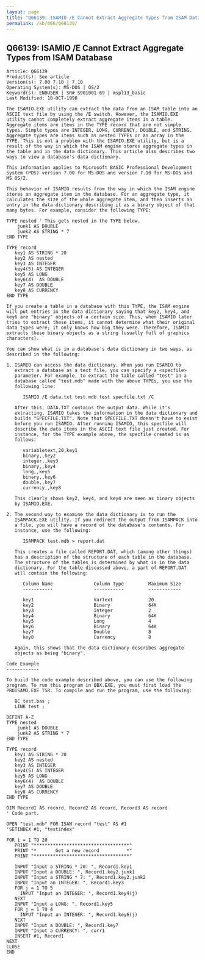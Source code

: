 ```yaml
---
layout: page
title: "Q66139: ISAMIO /E Cannot Extract Aggregate Types from ISAM Database"
permalink: /kb/066/Q66139/
---
```


## Q66139: ISAMIO /E Cannot Extract Aggregate Types from ISAM Database

	Article: Q66139
	Product(s): See article
	Version(s): 7.00 7.10 | 7.10
	Operating System(s): MS-DOS | OS/2
	Keyword(s): ENDUSER | SR# S901001-69 | mspl13_basic
	Last Modified: 18-OCT-1990
	
	The ISAMIO.EXE utility can extract the data from an ISAM table into an
	ASCII text file by using the /E switch. However, the ISAMIO.EXE
	utility cannot completely extract aggregate items in a table.
	Aggregate items are items in the TYPE record that are not simple
	types. Simple types are INTEGER, LONG, CURRENCY, DOUBLE, and STRING.
	Aggregate types are items such as nested TYPEs or an array in the
	TYPE. This is not a problem with the ISAMIO.EXE utility, but is a
	result of the way in which the ISAM engine stores aggregate types in
	the table and in the data dictionary. This article also describes two
	ways to view a database's data dictionary.
	
	This information applies to Microsoft BASIC Professional Development
	System (PDS) version 7.00 for MS-DOS and version 7.10 for MS-DOS and
	MS OS/2.
	
	This behavior of ISAMIO results from the way in which the ISAM engine
	stores an aggregate item in the database. For an aggregate type, it
	calculates the size of the whole aggregate item, and then inserts an
	entry in the data dictionary describing it as a binary object of that
	many bytes. For example, consider the following TYPE:
	
	TYPE nested ' This gets nested in the TYPE below.
	    junk1 AS DOUBLE
	    junk2 AS STRING * 7
	END TYPE
	
	TYPE record
	   key1 AS STRING * 20
	   key2 AS nested
	   key3 AS INTEGER
	   key4(5) AS INTEGER
	   key5 AS LONG
	   key6(4)  AS DOUBLE
	   key7 AS DOUBLE
	   key8 AS CURRENCY
	END TYPE
	
	If you create a table in a database with this TYPE, the ISAM engine
	will put entries in the data dictionary saying that key2, key4, and
	key6 are "binary" objects of a certain size. Thus, when ISAMIO later
	tries to extract these items, it cannot determine what their original
	data types were; it only knows how big they were. Therefore, ISAMIO
	extracts these binary objects as a string (usually full of graphics
	characters).
	
	You can show what is in a database's data dictionary in two ways, as
	described in the following:
	
	1. ISAMIO can access the data dictionary. When you run ISAMIO to
	   extract a database as a text file, you can specify a <specfile>
	   parameter. For example, to extract the table called "test" in a
	   database called "test.mdb" made with the above TYPEs, you use the
	   following line:
	
	      ISAMIO /E data.txt test.mdb test specfile.txt /C
	
	   After this, DATA.TXT contains the output data. While it's
	   extracting, ISAMIO takes the information in the data dictionary and
	   builds "SPECFILE.TXT". Note that SPECFILE.TXT doesn't have to exist
	   before you run ISAMIO. After running ISAMIO, this specfile will
	   describe the data items in the ASCII text file just created. For
	   instance, for the TYPE example above, the specfile created is as
	   follows:
	
	      variabletext,20,key1
	      binary,,key2
	      integer,,key3
	      binary,,key4
	      long,,key5
	      binary,,key6
	      double,,key7
	      currency,,key8
	
	   This clearly shows key2, key4, and key4 are seen as binary objects
	   by ISAMIO.EXE.
	
	2. The second way to examine the data dictionary is to run the
	   ISAMPACK.EXE utility. If you redirect the output from ISAMPACK into
	   a file, you will have a record of the database's contents. For
	   instance, use the following:
	
	      ISAMPACK test.mdb > report.dat
	
	   This creates a file called REPORT.DAT, which (among other things)
	   has a description of the structure of each table in the database.
	   The structure of the tables is determined by what is in the data
	   dictionary. For the table discussed above, a part of REPORT.DAT
	   will contain the following:
	
	      Column Name               Column Type         Maximum Size
	      -----------               -----------         ------------
	
	      key1                      VarText             20
	      key2                      Binary              64K
	      key3                      Integer             2
	      key4                      Binary              64K
	      key5                      Long                4
	      key6                      Binary              64K
	      key7                      Double              8
	      key8                      Currency            8
	
	   Again, this shows that the data dictionary describes aggregate
	   objects as being "binary".
	
	Code Example
	------------
	
	To build the code example described above, you can use the following
	program. To run this program in QBX.EXE, you must first load the
	PROISAMD.EXE TSR. To compile and run the program, use the following:
	
	   BC test.bas ;
	   LINK test ;
	
	DEFINT A-Z
	TYPE nested
	    junk1 AS DOUBLE
	    junk2 AS STRING * 7
	END TYPE
	
	TYPE record
	   key1 AS STRING * 20
	   key2 AS nested
	   key3 AS INTEGER
	   key4(5) AS INTEGER
	   key5 AS LONG
	   key6(4)  AS DOUBLE
	   key7 AS DOUBLE
	   key8 AS CURRENCY
	END TYPE
	
	DIM Record1 AS record, Record2 AS record, Record3 AS record
	' Code part.
	
	OPEN "test.mdb" FOR ISAM record "test" AS #1
	'SETINDEX #1, "testindex"
	
	FOR i = 1 TO 20
	   PRINT "***********************************"
	   PRINT "*       Get a new record          *"
	   PRINT "***********************************"
	
	   INPUT "Input a STRING * 20: ", Record1.key1
	   INPUT "Input a DOUBLE: ", Record1.key2.junk1
	   INPUT "Input a STRING * 7: ", Record1.key2.junk2
	   INPUT "Input an INTEGER: ", Record1.key3
	   FOR j = 1 TO 5
	     INPUT "Input an INTEGER: ", Record1.key4(j)
	   NEXT
	   INPUT "Input a LONG: ", Record1.key5
	   FOR j = 1 TO 4
	     INPUT "Input an INTEGER: ", Record1.key6(j)
	   NEXT
	   INPUT "Input a DOUBLE: ", Record1.key7
	   INPUT "Input a CURRENCY: ", curr1
	   INSERT #1, Record1
	NEXT
	CLOSE
	END
